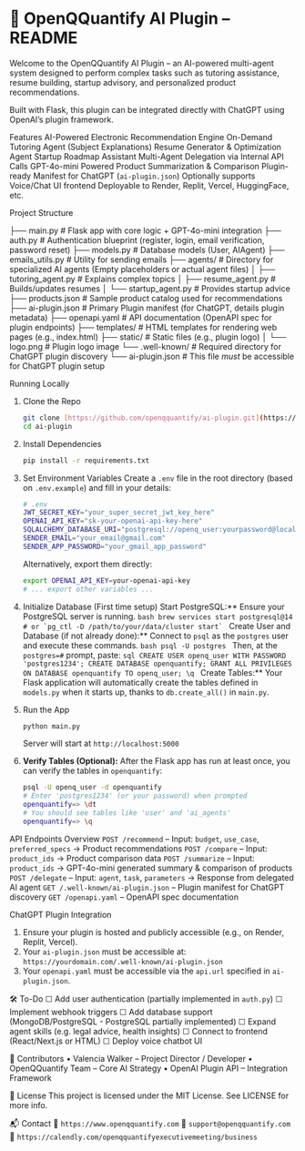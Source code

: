 # 📘 OpenQQuantify AI Plugin – README

Welcome to the OpenQQuantify AI Plugin – an AI-powered multi-agent system designed to perform complex tasks such as tutoring assistance, resume building, startup advisory, and personalized product recommendations.

Built with Flask, this plugin can be integrated directly with ChatGPT using OpenAI’s plugin framework.

 Features
AI-Powered Electronic Recommendation Engine On-Demand Tutoring Agent (Subject Explanations)
Resume Generator & Optimization Agent
Startup Roadmap Assistant
Multi-Agent Delegation via Internal API Calls
GPT-4o-mini Powered Product Summarization & Comparison
Plugin-ready Manifest for ChatGPT (`ai-plugin.json`)
Optionally supports Voice/Chat UI frontend
Deployable to Render, Replit, Vercel, HuggingFace, etc.

Project Structure

├── main.py                 # Flask app with core logic + GPT-4o-mini integration
├── auth.py                 # Authentication blueprint (register, login, email verification, password reset)
├── models.py               # Database models (User, AIAgent)
├── emails_utils.py         # Utility for sending emails
├── agents/                 # Directory for specialized AI agents (Empty placeholders or actual agent files)
│   ├── tutoring_agent.py   # Explains complex topics
│   ├── resume_agent.py     # Builds/updates resumes
│   └── startup_agent.py    # Provides startup advice
├── products.json           # Sample product catalog used for recommendations
├── ai-plugin.json          # Primary Plugin manifest (for ChatGPT, details plugin metadata)
├── openapi.yaml            # API documentation (OpenAPI spec for plugin endpoints)
├── templates/              # HTML templates for rendering web pages (e.g., index.html)
├── static/                 # Static files (e.g., plugin logo)
│   └── logo.png            # Plugin logo image
└── .well-known/            # Required directory for ChatGPT plugin discovery
    └── ai-plugin.json      # This file *must* be accessible for ChatGPT plugin setup


 Running Locally
1.  Clone the Repo
    ```bash
    git clone [https://github.com/openqquantify/ai-plugin.git](https://github.com/openqquantify/ai-plugin.git)
    cd ai-plugin
    ```
2.  Install Dependencies
    ```bash
    pip install -r requirements.txt
    ```
3.  Set Environment Variables
    Create a `.env` file in the root directory (based on `.env.example`) and fill in your details:
    ```bash
    # .env
    JWT_SECRET_KEY="your_super_secret_jwt_key_here"
    OPENAI_API_KEY="sk-your-openai-api-key-here"
    SQLALCHEMY_DATABASE_URI="postgresql://openq_user:yourpassword@localhost:5432/openquantify"
    SENDER_EMAIL="your_email@gmail.com"
    SENDER_APP_PASSWORD="your_gmail_app_password"
    ```
    Alternatively, export them directly:
    ```bash
    export OPENAI_API_KEY=your-openai-api-key
    # ... export other variables ...
    ```
4.  Initialize Database (First time setup)
     Start PostgreSQL:** Ensure your PostgreSQL server is running.
        ```bash
        brew services start postgresql@14 # or `pg_ctl -D /path/to/your/data/cluster start`
        ```
      Create User and Database (if not already done):** Connect to `psql` as the `postgres` user and execute these commands.
        ```bash
        psql -U postgres
        ```
        Then, at the `postgres=#` prompt, paste:
        ```sql
        CREATE USER openq_user WITH PASSWORD 'postgres1234';
        CREATE DATABASE openquantify;
        GRANT ALL PRIVILEGES ON DATABASE openquantify TO openq_user;
        \q
        ```
     Create Tables:** Your Flask application will automatically create the tables defined in `models.py` when it starts up, thanks to `db.create_all()` in `main.py`.

5.  Run the App
    ```bash
    python main.py
    ```
    Server will start at `http://localhost:5000`

6.  **Verify Tables (Optional):**
    After the Flask app has run at least once, you can verify the tables in `openquantify`:
    ```bash
    psql -U openq_user -d openquantify
    # Enter 'postgres1234' (or your password) when prompted
    openquantify=> \dt
    # You should see tables like 'user' and 'ai_agents'
    openquantify=> \q
    ```

 API Endpoints Overview
`POST /recommend` – Input: `budget`, `use_case`, `preferred_specs` → Product recommendations
 `POST /compare` – Input: `product_ids` → Product comparison data
 `POST /summarize` – Input: `product_ids` → GPT-4o-mini generated summary & comparison of products
 `POST /delegate` – Input: `agent`, `task`, `parameters` → Response from delegated AI agent
 `GET /.well-known/ai-plugin.json` – Plugin manifest for ChatGPT discovery
 `GET /openapi.yaml` – OpenAPI spec documentation

 ChatGPT Plugin Integration
1.  Ensure your plugin is hosted and publicly accessible (e.g., on Render, Replit, Vercel).
2.  Your `ai-plugin.json` must be accessible at: `https://yourdomain.com/.well-known/ai-plugin.json`
3.  Your `openapi.yaml` must be accessible via the `api.url` specified in `ai-plugin.json`.

🛠️ To-Do
☐ Add user authentication (partially implemented in `auth.py`)
 ☐ Implement webhook triggers
 ☐ Add database support (MongoDB/PostgreSQL - PostgreSQL partially implemented)
 ☐ Expand agent skills (e.g. legal advice, health insights)
 ☐ Connect to frontend (React/Next.js or HTML)
 ☐ Deploy voice chatbot UI

👥 Contributors
 • Valencia Walker – Project Director / Developer
 • OpenQQuantify Team – Core AI Strategy
 • OpenAI Plugin API – Integration Framework

📄 License
This project is licensed under the MIT License. See LICENSE for more info.

📬 Contact
🔗 `https://www.openqquantify.com`
📧 `support@openqquantify.com`
📅 `https://calendly.com/openqquantifyexecutivemeeting/business`

